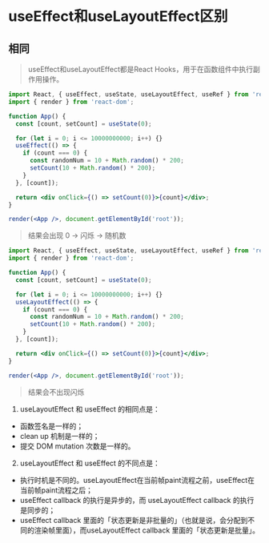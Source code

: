 # useEffect和useLayoutEffect区别

## 相同

> useEffect和useLayoutEffect都是React Hooks，用于在函数组件中执行副作用操作。

```jsx
import React, { useEffect, useState, useLayoutEffect, useRef } from 'react';
import { render } from 'react-dom';

function App() {
  const [count, setCount] = useState(0);

  for (let i = 0; i <= 10000000000; i++) {}
  useEffect(() => {
    if (count === 0) {
      const randomNum = 10 + Math.random() * 200;
      setCount(10 + Math.random() * 200);
    }
  }, [count]);

  return <div onClick={() => setCount(0)}>{count}</div>;
}

render(<App />, document.getElementById('root'));
```

> 结果会出现 0 -> 闪烁 -> 随机数

```jsx
import React, { useEffect, useState, useLayoutEffect, useRef } from 'react';
import { render } from 'react-dom';

function App() {
  const [count, setCount] = useState(0);

  for (let i = 0; i <= 10000000000; i++) {}
  useLayoutEffect(() => {
    if (count === 0) {
      const randomNum = 10 + Math.random() * 200;
      setCount(10 + Math.random() * 200);
    }
  }, [count]);

  return <div onClick={() => setCount(0)}>{count}</div>;
}

render(<App />, document.getElementById('root'));

```

> 结果会不出现闪烁

1. useLayoutEffect 和 useEffect 的相同点是：

- 函数签名是一样的；
- clean up 机制是一样的；
- 提交 DOM mutation 次数是一样的。

2. useLayoutEffect 和 useEffect 的不同点是：

- 执行时机是不同的。useLayoutEffect在当前帧paint流程之前，useEffect在当前帧paint流程之后；
- useEffect callback 的执行是异步的，而 useLayoutEffect callback 的执行是同步的；
- useEffect callback 里面的「状态更新是非批量的」（也就是说，会分配到不同的渲染帧里面），而useLayoutEffect callback 里面的「状态更新是批量」。
